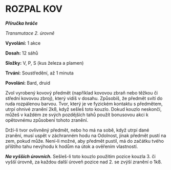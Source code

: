 # ROZPAL KOV

***Příručka hráče***

*Transmutace 2. úrovně*

**Vyvolání:** 1 akce

**Dosah:** 12 sáhů

**Složky:** V, P, S (kus železa a plamen)

**Trvání:** Soustředění, až 1 minuta

**Povolání:** Bard, druid

Zvol vyrobený kovový předmět (například kovovou zbraň nebo těžkou či střední kovovou zbroj), který vidíš v dosahu. Způsobíš, že předmět svítí do ruda rozpálenou barvou. Tvor, který je ve fyzickém kontaktu s předmětem, utrpí ohnivé zranění 2k8, když sešleš toto kouzlo. Dokud kouzlo neskončí, můžeš v každém ze svých pozdějších tahů použít bonusovou akci k opětovnému způsobení tohoto zranění. 

Drží-li tvor ovlivněný předmět, nebo ho má na sobě, když utrpí dané zranění, musí uspět v záchranném hodu na Odolnost, jinak předmět pustí na zem, pokud může. Není-li možné, aby předmět pustil, má do začátku tvého příštího tahu nevýhodu k hodům na útok a ověřením vlastností.

***Na vyšších úrovních.*** Sešleš-li toto kouzlo použitím pozice kouzla 3. či vyšší úrovně, za každou další úroveň pozice nad 2. se zvýší zranění o 1k8.